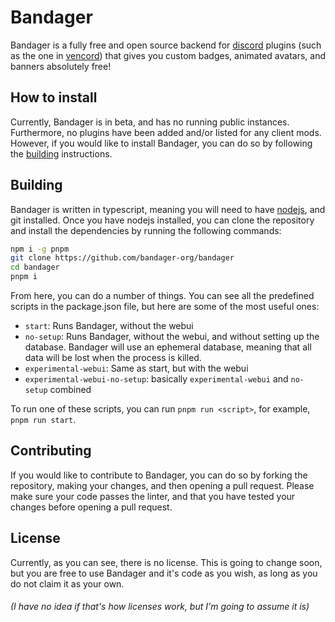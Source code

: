 # Bandager
Bandager is a fully free and open source backend for [discord](https://discord.com) plugins (such as the one in [vencord](https://vencord.dev)) that gives you custom badges, animated avatars, and banners absolutely free!

## How to install
Currently, Bandager is in beta, and has no running public instances. Furthermore, no plugins have been added and/or listed for any client mods. However, if you would like to install Bandager, you can do so by following the [building](#building) instructions.


## Building
Bandager is written in typescript, meaning you will need to have [nodejs](https://nodejs.org), and git installed. Once you have nodejs installed, you can clone the repository and install the dependencies by running the following commands:
```bash
npm i -g pnpm
git clone https://github.com/bandager-org/bandager
cd bandager
pnpm i
```

From here, you can do a number of things. You can see all the predefined scripts in the package.json file, but here are some of the most useful ones:
- `start`: Runs Bandager, without the webui
- `no-setup`: Runs Bandager, without the webui, and without setting up the database. Bandager will use an ephemeral database, meaning that all data will be lost when the process is killed.
- `experimental-webui`: Same as start, but with the webui
- `experimental-webui-no-setup`: basically `experimental-webui` and `no-setup` combined

To run one of these scripts, you can run `pnpm run <script>`, for example, `pnpm run start`.


## Contributing
If you would like to contribute to Bandager, you can do so by forking the repository, making your changes, and then opening a pull request. Please make sure your code passes the linter, and that you have tested your changes before opening a pull request.

## License
Currently, as you can see, there is no license. This is going to change soon, but you are free to use Bandager and it's code as you wish, as long as you do not claim it as your own.

###### (I have no idea if that's how licenses work, but I'm  going to assume it is)